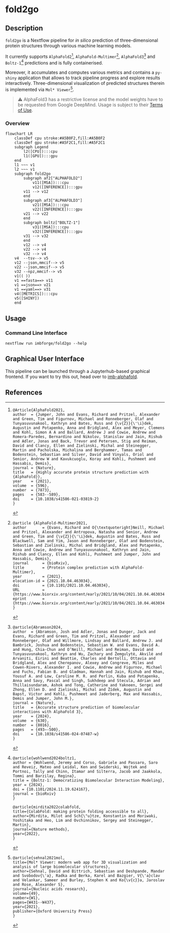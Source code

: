 # fold2go

## Description

`fold2go` is a Nextflow pipeline for *in silico* prediction of three-dimensional protein structures through various machine learning models.

It currently supports `AlphaFold2`[^1], `AlphaFold-Multimer`[^2], `AlphaFold3`[^3] and `Boltz-1`[^4] predictions and is fully containerised.

Moreover, it accumulates and computes various metrics and contains a `py-shiny` application that allows to track pipeline progress and explore results interactively. Three-dimensional visualization of predicted structures therein is implemented via `Mol* Viewer`[^5].

> :warning: 
AlphaFold3 has a restrictive license and the model weights have to be requested from Google DeepMind. Usage is subject to their [Terms of Use](https://github.com/google-deepmind/alphafold3/blob/main/WEIGHTS_TERMS_OF_USE.md).

### Overview

```mermaid
flowchart LR
    classDef cpu stroke:#A5B0F2,fill:#A5B0F2
    classDef gpu stroke:#A5F2C1,fill:#A5F2C1
    subgraph Legend
        l2([CPU]):::cpu
        l1([GPU]):::gpu
    end
    l1 ~~~ v1
    l2 ~~~ v1
    subgraph fold2go
        subgraph af2["ALPHAFOLD2"]
            v11([MSA]):::cpu
            v12([INFERENCE]):::gpu
        v11 --> v12
        end
        subgraph af3["ALPHAFOLD3"]
            v21([MSA]):::cpu
            v22([INFERENCE]):::gpu
        v21 --> v22
        end
        subgraph boltz["BOLTZ-1"]
            v31([MSA]):::cpu
            v32([INFERENCE]):::gpu
        v31 --> v32
        end
        v12 --> v4
        v22 --> v4
        v32 --> v4
    v4  --tsv--> v5
    v12 --json,mmcif--> v5
    v22 --json,mmcif--> v5
    v32 --npz,mmcif--> v5
    v1(( ))
    v1 ==fasta==> v11
    v1 ==json==> v21
    v1 ==yaml==> v31
    v4([METRICS]):::cpu
    v5([SHINY])
    end
```

## Usage

### Command Line Interface

```
nextflow run imbforge/fold2go --help
```

## Graphical User Interface

This pipeline can be launched through a Jupyterhub-based graphical frontend. If you want to try this out, head over to [imb-alphafold](https://gitlab.rlp.net/imbforge/imb-alphafold).

## References

[^1]:
    ```
    @Article{AlphaFold2021,
    author  = {Jumper, John and Evans, Richard and Pritzel, Alexander and Green, Tim and Figurnov, Michael and Ronneberger, Olaf and Tunyasuvunakool, Kathryn and Bates, Russ and {\v{Z}}{\'\i}dek, Augustin and Potapenko, Anna and Bridgland, Alex and Meyer, Clemens and Kohl, Simon A A and Ballard, Andrew J and Cowie, Andrew and Romera-Paredes, Bernardino and Nikolov, Stanislav and Jain, Rishub and Adler, Jonas and Back, Trevor and Petersen, Stig and Reiman, David and Clancy, Ellen and Zielinski, Michal and Steinegger, Martin and Pacholska, Michalina and Berghammer, Tamas and Bodenstein, Sebastian and Silver, David and Vinyals, Oriol and Senior, Andrew W and Kavukcuoglu, Koray and Kohli, Pushmeet and Hassabis, Demis},
    journal = {Nature},
    title   = {Highly accurate protein structure prediction with {AlphaFold}},
    year    = {2021},
    volume  = {596},
    number  = {7873},
    pages   = {583--589},
    doi     = {10.1038/s41586-021-03819-2}
    }
    ```

[^2]:
    ```
    @article {AlphaFold-Multimer2021,
    author       = {Evans, Richard and O{\textquoteright}Neill, Michael and Pritzel, Alexander and Antropova, Natasha and Senior, Andrew and Green, Tim and {\v{Z}}{\'\i}dek, Augustin and Bates, Russ and Blackwell, Sam and Yim, Jason and Ronneberger, Olaf and Bodenstein, Sebastian and Zielinski, Michal and Bridgland, Alex and Potapenko, Anna and Cowie, Andrew and Tunyasuvunakool, Kathryn and Jain, Rishub and Clancy, Ellen and Kohli, Pushmeet and Jumper, John and Hassabis, Demis},
    journal      = {bioRxiv},
    title        = {Protein complex prediction with AlphaFold-Multimer},
    year         = {2021},
    elocation-id = {2021.10.04.463034},
    doi          = {10.1101/2021.10.04.463034},
    URL          = {https://www.biorxiv.org/content/early/2021/10/04/2021.10.04.463034},
    eprint       = {https://www.biorxiv.org/content/early/2021/10/04/2021.10.04.463034.full.pdf},
    }
    ```

[^3]:
    ```
    @article{Abramson2024,
    author  = {Abramson, Josh and Adler, Jonas and Dunger, Jack and Evans, Richard and Green, Tim and Pritzel, Alexander and Ronneberger, Olaf and Willmore, Lindsay and Ballard, Andrew J. and Bambrick, Joshua and Bodenstein, Sebastian W. and Evans, David A. and Hung, Chia-Chun and O’Neill, Michael and Reiman, David and Tunyasuvunakool, Kathryn and Wu, Zachary and Žemgulytė, Akvilė and Arvaniti, Eirini and Beattie, Charles and Bertolli, Ottavia and Bridgland, Alex and Cherepanov, Alexey and Congreve, Miles and Cowen-Rivers, Alexander I. and Cowie, Andrew and Figurnov, Michael and Fuchs, Fabian B. and Gladman, Hannah and Jain, Rishub and Khan, Yousuf A. and Low, Caroline M. R. and Perlin, Kuba and Potapenko, Anna and Savy, Pascal and Singh, Sukhdeep and Stecula, Adrian and Thillaisundaram, Ashok and Tong, Catherine and Yakneen, Sergei and Zhong, Ellen D. and Zielinski, Michal and Žídek, Augustin and Bapst, Victor and Kohli, Pushmeet and Jaderberg, Max and Hassabis, Demis and Jumper, John M.},
    journal = {Nature},
    title   = {Accurate structure prediction of biomolecular interactions with AlphaFold 3},
    year    = {2024},
    volume  = {630},
    number  = {8016},
    pages   = {493–-500},
    doi     = {10.1038/s41586-024-07487-w}
    }
    ```

[^4]:
    ```
    @article{wohlwend2024boltz1,
    author = {Wohlwend, Jeremy and Corso, Gabriele and Passaro, Saro and Reveiz, Mateo and Leidal, Ken and Swiderski, Wojtek and Portnoi, Tally and Chinn, Itamar and Silterra, Jacob and Jaakkola, Tommi and Barzilay, Regina},
    title = {Boltz-1: Democratizing Biomolecular Interaction Modeling},
    year = {2024},
    doi = {10.1101/2024.11.19.624167},
    journal = {bioRxiv}
    }

    @article{mirdita2022colabfold,
    title={ColabFold: making protein folding accessible to all},
    author={Mirdita, Milot and Sch{\"u}tze, Konstantin and Moriwaki, Yoshitaka and Heo, Lim and Ovchinnikov, Sergey and Steinegger, Martin},
    journal={Nature methods},
    year={2022},
    }
    ```

[^5]:

    ```
    @article{sehnal2021mol,
    title={Mol* Viewer: modern web app for 3D visualization and analysis of large biomolecular structures},
    author={Sehnal, David and Bittrich, Sebastian and Deshpande, Mandar and Svobodov{\'a}, Radka and Berka, Karel and Bazgier, V{\'a}clav and Velankar, Sameer and Burley, Stephen K and Ko{\v{c}}a, Jaroslav and Rose, Alexander S},
    journal={Nucleic acids research},
    volume={49},
    number={W1},
    pages={W431--W437},
    year={2021},
    publisher={Oxford University Press}
    }
    ```

